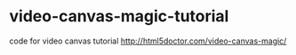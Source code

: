 # video-canvas-magic-tutorial

code for video canvas tutorial
http://html5doctor.com/video-canvas-magic/
